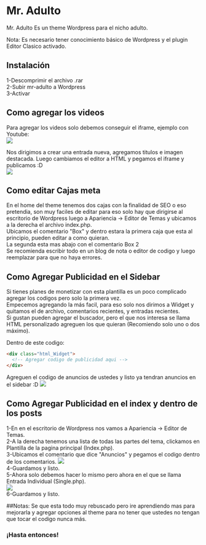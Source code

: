 <h1>Mr. Adulto</h1>

Mr. Adulto Es un theme Wordpress para el nicho adulto.

<div style="background-color:red>
Ojo! el theme no fue hecho por un profesional, fue hecho desde cero por una sola persona con menos de 1 mes de aprendizaje en desarrollo de Themes para Wordpress.
</div>
<div class="nota">Nota: Es necesario tener conocimiento básico de Wordpress y el plugin Editor Clasico activado.</div>

<h2>Instalación</h2>
1-Descomprimir el archivo .rar
<br>
2-Subir mr-adulto a Wordpress
<br>
3-Activar

<h2>Como agregar los videos</h2>
Para agregar los videos solo debemos conseguir el iframe, ejemplo con Youtube:
<br>
<img src="https://i.imgur.com/H0fSFjf.png"/>
<br>

Nos dirigimos a crear una entrada nueva, agregamos titulos e imagen destacada. Luego cambiamos el editor a HTML y pegamos el iframe y publicamos :D
<br>
<img src="https://i.imgur.com/cRPv1jU.png"/>

<h2>Como editar Cajas meta</h2>
En el home del theme tenemos dos cajas con la finalidad de SEO o eso pretendia, son muy faciles de editar para eso solo hay que dirigirse al escritorio de Wordpress luego a Apariencia → Editor de Temas y ubicamos a la derecha el archivo index.php.
<br>
Ubicamos el comentario "Box" y dentro estara la primera caja que esta al principio, pueden editar a como quieran.
<br>
La segunda esta mas abajo con el comentario Box 2
<br>
Se recomienda escribir todo en un blog de nota o editor de codigo y luego reemplazar para que no haya errores.


<h2>Como Agregar Publicidad en el Sidebar</h2>
Si tienes planes de monetizar con esta plantilla es un poco complicado agregar los codigos pero solo la primera vez.
<br>
Empecemos agregando la más facil, para eso solo nos dirimos a Widget y quitamos el de archivo, comentarios recientes, y entradas recientes.
<br>
Si gustan pueden agregar el buscador, pero el que nos interesa se llama HTML personalizado agreguen los que quieran (Recomiendo solo uno o dos máximo).

Dentro de este codigo:
```html
<div class="html_Widget">
  <!-- Agregar codigo de publicidad aqui -->
</div>
```
Agreguen el codigo de anuncios de ustedes y listo ya tendran anuncios en el sidebar :D
<img src="https://i.imgur.com/eTReCMz.png"/>
<br>

<h2>Como Agregar Publicidad en el index y dentro de los posts</h2>
1-En en el escritorio de Wordpress nos vamos a Apariencia → Editor de Temas.
<br>
2-A la derecha tenemos una lista de todas las partes del tema, clickamos en Plantilla de la pagina principal (Index.php).
<br>
3-Ubicamos el comentario que dice "Anuncios" y pegamos el codigo dentro de los comentarios.
<img src="https://i.imgur.com/QBCbD3N.png"/>
<br>
4-Guardamos y listo.
<br>
5-Ahora solo debemos hacer lo mismo pero ahora en el que se llama Entrada Individual (Single.php).
<br>
<img src="https://i.imgur.com/QBCbD3N.png"/>
<br>
6-Guardamos y listo.

##Notas:
Se que esta todo muy rebuscado pero ire aprendiendo mas para mejorarla y agregar opciones al theme para no tener que ustedes no tengan que tocar el codigo nunca más.

<h3>¡Hasta entonces!</h3>
